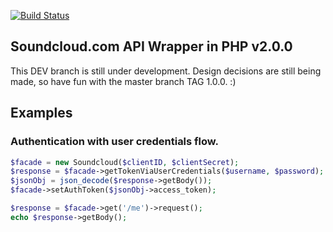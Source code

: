 [![Build Status](https://travis-ci.org/njasm/soundcloud.svg?branch=dev)](https://travis-ci.org/njasm/soundcloud)
## Soundcloud.com API Wrapper in PHP v2.0.0
This DEV branch is still under development.
Design decisions are still being made, so have fun with the master branch TAG 1.0.0. :)

## Examples
### Authentication with user credentials flow.
```php
$facade = new Soundcloud($clientID, $clientSecret);
$response = $facade->getTokenViaUserCredentials($username, $password);
$jsonObj = json_decode($response->getBody());
$facade->setAuthToken($jsonObj->access_token);

$response = $facade->get('/me')->request();
echo $response->getBody();
```
